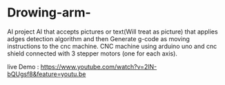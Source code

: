 # Drowing-arm-
AI project
AI that accepts pictures or text(Will treat as picture) that applies adges detection algorithm and then
Generate  g-code as moving instructions to the cnc machine.
CNC machine using arduino uno and cnc shield connected with 3 stepper motors (one for each axis).

live Demo : https://www.youtube.com/watch?v=2lN-bQUgsf8&feature=youtu.be
